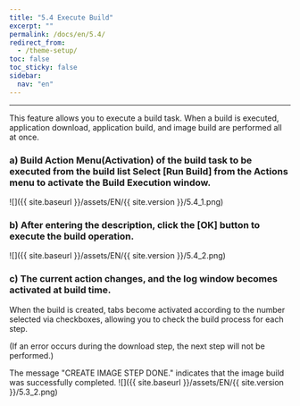 ```yaml
---
title: "5.4 Execute Build"
excerpt: ""
permalink: /docs/en/5.4/
redirect_from:
  - /theme-setup/
toc: false
toc_sticky: false
sidebar:
  nav: "en"
---
```



---

This feature allows you to execute a build task. When a build is executed, application download, application build, and image build are performed all at once.

### a\) Build Action Menu\(Activation\) of the build task to be executed from the build list Select [Run Build] from the Actions menu to activate the Build Execution window.
![]({{ site.baseurl }}/assets/EN/{{ site.version }}/5.4_1.png)

### b\) After entering the description, click the [OK] button to execute the build operation.
![]({{ site.baseurl }}/assets/EN/{{ site.version }}/5.4_2.png)

### c\) The current action changes, and the log window becomes activated at build time.

When the build is created, tabs become activated according to the number selected via checkboxes, allowing you to check the build process for each step.

\(If an error occurs during the download step, the next step will not be performed.\)

The message "CREATE IMAGE STEP DONE." indicates that the image build was successfully completed.
![]({{ site.baseurl }}/assets/EN/{{ site.version }}/5.3_2.png)

